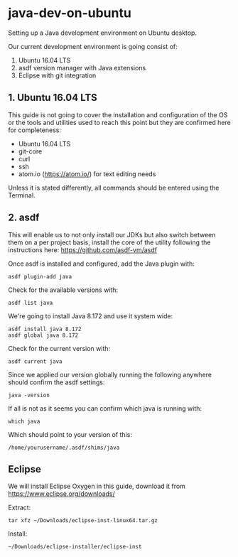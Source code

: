 # java-dev-on-ubuntu
Setting up a Java development environment on Ubuntu desktop.

Our current development environment is going consist of:
1. Ubuntu 16.04 LTS
2. asdf version manager with Java extensions
3. Eclipse with git integration

## 1. Ubuntu 16.04 LTS
This guide is not going to cover the installation and configuration of the OS or the tools and utilities used to reach this point but they are confirmed here for completeness:
- Ubuntu 16.04 LTS
- git-core
- curl
- ssh
- atom.io (https://atom.io/) for text editing needs

Unless it is stated differently, all commands should be entered using the Terminal.

## 2. asdf
This will enable us to not only install our JDKs but also switch between them on a per project basis, install the core of the utility following the instructions here: https://github.com/asdf-vm/asdf

Once asdf is installed and configured, add the Java plugin with:
```
asdf plugin-add java
```

Check for the available versions with:
```
asdf list java
```

We're going to install Java 8.172 and use it system wide:
```
asdf install java 8.172
asdf global java 8.172
```

Check for the current version with:
```
asdf current java
```

Since we applied our version globally running the following anywhere should confirm the asdf settings:
```
java -version
```

If all is not as it seems you can confirm which java is running with:
```
which java
```
Which should point to your version of this:
```
/home/yourusername/.asdf/shims/java
```


## Eclipse
We will install Eclipse Oxygen in this guide, download it from https://www.eclipse.org/downloads/

Extract:
```
tar xfz ~/Downloads/eclipse-inst-linux64.tar.gz
```

Install:
```
~/Downloads/eclipse-installer/eclipse-inst
```
